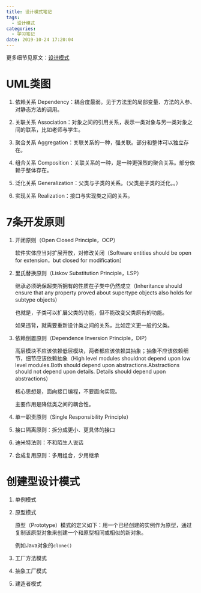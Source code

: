```yaml
---
title: 设计模式笔记
tags:
  - 设计模式
categories:
  - 学习笔记
date: 2019-10-24 17:20:04
---
```


更多细节见原文：[设计模式](http://c.biancheng.net/design_pattern/)

# UML类图

1. 依赖关系 Dependency：耦合度最弱。见于方法里的局部变量、方法的入参、对静态方法的调用。
2. 关联关系 Association：对象之间的引用关系，表示一类对象与另一类对象之间的联系，比如老师与学生。
3. 聚合关系 Aggregation：关联关系的一种，强关联。部分和整体可以独立存在。
4. 组合关系 Composition：关联关系的一种，是一种更强烈的聚合关系。部分依赖于整体存在。
5. 泛化关系 Generalization：父类与子类的关系。（父类是子类的泛化。。）

6. 实现关系 Realization：接口与实现类之间的关系。



# 7条开发原则

1. 开闭原则（Open Closed Principle，OCP）

   软件实体应当对扩展开放，对修改关闭（Software entities should be open for extension，but closed for modification）

2. 里氏替换原则（Liskov Substitution Principle，LSP）

   继承必须确保超类所拥有的性质在子类中仍然成立（Inheritance should ensure that any property proved about supertype objects also holds for subtype objects）

   也就是，子类可以扩展父类的功能，但不能改变父类原有的功能。

   如果违背，就需要重新设计类之间的关系，比如定义更一般的父类。

3. 依赖倒置原则（Dependence Inversion Principle，DIP）

   高层模块不应该依赖低层模块，两者都应该依赖其抽象；抽象不应该依赖细节，细节应该依赖抽象（High level modules shouldnot depend upon low level modules.Both should depend upon abstractions.Abstractions should not depend upon details. Details should depend upon abstractions）

   核心思想是，面向接口编程，不要面向实现。

   主要作用是降低类之间的耦合性。

4. 单一职责原则（Single Responsibility Principle）

5. 接口隔离原则：拆分成更小、更具体的接口

6. 迪米特法则：不和陌生人说话

7. 合成复用原则：多用组合，少用继承



# 创建型设计模式

1. 单例模式

2. 原型模式

   原型（Prototype）模式的定义如下：用一个已经创建的实例作为原型，通过复制该原型对象来创建一个和原型相同或相似的新对象。

   例如Java对象的`clone()`

3. 工厂方法模式

4. 抽象工厂模式

5. 建造者模式

